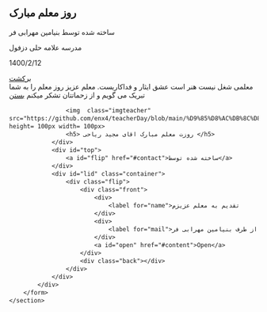 <!DOCTYPE html>
<html class="no-js" lang="en">
    <head>
		<meta charset="UTF-8" />
        <title>روز معلم مبارک</title>
        <meta name="description" content="روز معلم رو به تمام معلم های عزیر تبریک عرز میکنم" />
        <meta name="keywords" content="روز معلم" />
        <meta name="author" content="" />
		<script src="https://enx4.github.io/teacherDay/modernizr.js" type="text/javascript" charset="utf-8"></script>
	
	
<link rel="stylesheet" href="https://enx4.github.io/teacherDay/style.css">
<link href='http://fonts.googleapis.com/css?family=Satisfy' type='text/css'>
</head>
<body>
	<section class="container" id="contact" >
		<form class="flip">
			<div class="front">
				<h2>روز معلم مبارک</h2>
				<p>ساخته شده توسط بنیامین مهرابی فر</p>
				<p>مدرسه علامه حلی دزفول</p>
				<p>1400/2/12</p>
				<a id="flip2back" href="#">برکشت</a>
			</div>
			<div id="content" class="back">
				<div id="letter">
					<div class="container">
						<div class="flip">
			  				<div class="front"></div>
			  				<div class="back">معلمی شغل نیست هنر است عشق ایثار و فداکاریست. معلم عزیز روز معلم را به شما تبریک می گویم و از زحماتتان تشکر میکنم 
								<a id="close" href="#">بستن</a>
							</div>
						</div>
					</div>
					
					<img  class="imgteacher" src="https://github.com/enx4/teacherDay/blob/main/%D9%85%D8%AC%DB%8C%D8%AF%20%D8%B1%DB%8C%D8%A7%D8%AD%DB%8C.jpg" height= 100px width= 100px>
					<h5> روزت معلم مبارک اقای مجید ریاحی </h5>	
				</div>
				<div id="top">
					<a id="flip" href="#contact">ساخته شده توسط</a>
				</div>
				<div id="lid" class="container">
  					<div class="flip">    
  						<div class="front">
							<div>
								<label for="name">تقدیم به معلم عزیزم 
							</div>
							<div>
								<label for="mail">از طرف بنیامین مهرابی فر
							</div>
							<a id="open" href="#content">Open</a>
						</div>
						<div class="back"></div>
					</div>
				</div>
			</div>
		</form>
	</section>
</body>
</html>
